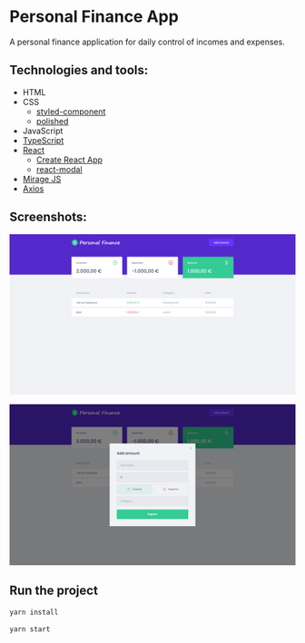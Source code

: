 # Personal Finance App

A personal finance application for daily control of incomes and expenses.

## Technologies and tools:

- HTML
- CSS
    - [styled-component](https://styled-components.com/)
    - [polished](https://polished.js.org/)
- JavaScript
- [TypeScript](https://www.typescriptlang.org/)
- [React](https://reactjs.org/)
    - [Create React App](https://create-react-app.dev/)
    - [react-modal](http://reactcommunity.org/react-modal/)
- [Mirage JS](https://miragejs.com/)
- [Axios](https://axios-http.com/)

## Screenshots:

![desktop 01](./.github/app_desktop_screenshot_01.png)

![desktop 02](./.github/app_desktop_screenshot_02.png)

## Run the project

```
yarn install
```

```
yarn start
```